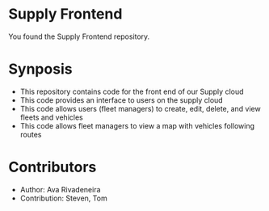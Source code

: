 # Supply Frontend

You found the Supply Frontend repository. 

# Synposis

- This repository contains code for the front end of our Supply cloud
- This code provides an interface to users on the supply cloud
- This code allows users (fleet managers) to create, edit, delete, and view fleets and vehicles
- This code allows fleet managers to view a map with vehicles following routes 

# Contributors
- Author: Ava Rivadeneira
- Contribution: Steven, Tom

